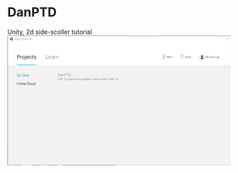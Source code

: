 # DanPTD
Unity, 2d side-scoller tutorial 
![Launhcer](https://github.com/thinwu/documents/blob/master/DanPTD/U3dLauncher.PNG)

